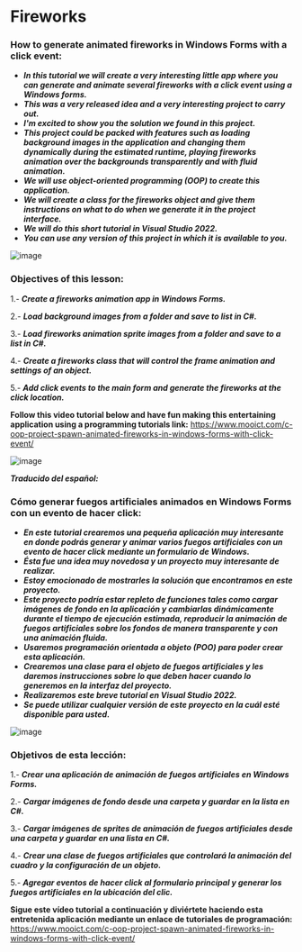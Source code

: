 # Fireworks

### How to generate animated fireworks in Windows Forms with a click event:

- **_In this tutorial we will create a very interesting little app where you can generate and animate several fireworks with a click event using a Windows forms._**
- **_This was a very released idea and a very interesting project to carry out._**
- **_I'm excited to show you the solution we found in this project._**
- **_This project could be packed with features such as loading background images in the application and changing them dynamically during the estimated runtime, playing fireworks animation over the backgrounds transparently and with fluid animation._**
- **_We will use object-oriented programming (OOP) to create this application._**
- **_We will create a class for the fireworks object and give them instructions on what to do when we generate it in the project interface._**
- **_We will do this short tutorial in Visual Studio 2022._**
- **_You can use any version of this project in which it is available to you._**

![image](https://github.com/Autinfit/Fireworks/assets/155406623/57eb8ac2-5639-43de-86c4-46dd52b6a163)

### Objectives of this lesson:

1.- **_Create a fireworks animation app in Windows Forms._**

2.- **_Load background images from a folder and save to list in C#._**

3.- **_Load fireworks animation sprite images from a folder and save to a list in C#._**

4.- **_Create a fireworks class that will control the frame animation and settings of an object._**

5.- **_Add click events to the main form and generate the fireworks at the click location._**

**Follow this video tutorial below and have fun making this entertaining application using a programming tutorials link:**
https://www.mooict.com/c-oop-project-spawn-animated-fireworks-in-windows-forms-with-click-event/

![image](https://github.com/Autinfit/Fireworks/assets/155406623/9eab36ac-60fe-432f-8db1-19877a42c539)


**_Traducido del español:_**

### Cómo generar fuegos artificiales animados en Windows Forms con un evento de hacer click:

- **_En este tutorial crearemos una pequeña aplicación muy interesante en donde podrás generar y animar varios fuegos artificiales con un evento de hacer click mediante un formulario de Windows._**
- **_Ésta fue una idea muy novedosa y un proyecto muy interesante de realizar._**
- **_Estoy emocionado de mostrarles la solución que encontramos en este proyecto._**
- **_Este proyecto podría estar repleto de funciones tales como cargar imágenes de fondo en la aplicación y cambiarlas dinámicamente durante el tiempo de ejecución estimada, reproducir la animación de fuegos artificiales sobre los fondos de manera transparente y con una animación fluida._**
- **_Usaremos programación orientada a objeto (POO) para poder crear esta aplicación._**
- **_Crearemos una clase para el objeto de fuegos artificiales y les daremos instrucciones sobre lo que deben hacer cuando lo generemos en la interfaz del proyecto._**
- **_Realizaremos este breve tutorial en Visual Studio 2022._**
- **_Se puede utilizar cualquier versión de este proyecto en la cuál esté disponible para usted._**

![image](https://github.com/Autinfit/Fireworks/assets/155406623/1a9a1096-b269-486d-a3ea-8f981517a1b4)

### Objetivos de esta lección:

1.- **_Crear una aplicación de animación de fuegos artificiales en Windows Forms._**

2.- **_Cargar imágenes de fondo desde una carpeta y guardar en la lista en C#._**

3.- **_Cargar imágenes de sprites de animación de fuegos artificiales desde una carpeta y guardar en una lista en C#._**

4.- **_Crear una clase de fuegos artificiales que controlará la animación del cuadro y la configuración de un objeto._**

5.- **_Agregar eventos de hacer click al formulario principal y generar los fuegos artificiales en la ubicación del clic._**

**Sigue este vídeo tutorial a continuación y diviértete haciendo esta entretenida aplicación mediante un enlace de tutoriales de programación:**
https://www.mooict.com/c-oop-project-spawn-animated-fireworks-in-windows-forms-with-click-event/
